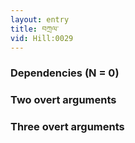 ```yaml
---
layout: entry
title: བཀྲལ་
vid: Hill:0029
---
```

### Dependencies (N = 0)


### Two overt arguments


### Three overt arguments

